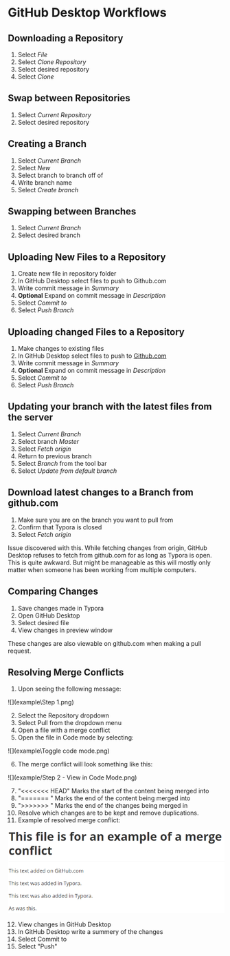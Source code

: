 # GitHub Desktop Workflows

## Downloading a Repository

1. Select *File*
2. Select *Clone Repository*
3. Select desired repository
4. Select *Clone*

## Swap between Repositories

1. Select *Current Repository*
2. Select desired repository

## Creating a Branch

1. Select *Current Branch*
2. Select *New*
3. Select branch to branch off of
4. Write branch name
5. Select *Create branch*

## Swapping between Branches

1. Select *Current Branch*
2. Select desired branch

## Uploading New Files to a Repository

1. Create new file in repository folder
2. In GitHub Desktop select files to push to Github.com
3. Write commit message in *Summary*
4. **Optional** Expand on commit message in *Description*
5. Select *Commit to <branch name>*
6. Select *Push Branch*

## Uploading changed Files to a Repository

1. Make changes to existing files
2. In GitHub Desktop select files to push to [Github.com]()
3. Write commit message in *Summary*
4. **Optional** Expand on commit message in *Description*
5. Select *Commit to <branch name>*
6. Select *Push Branch*

## Updating your branch with the latest files from the server

1. Select *Current Branch*
2. Select branch *Master*
3. Select *Fetch origin*
4. Return to previous branch
5. Select *Branch* from the tool bar
6. Select *Update from default branch*

## Download latest changes to a Branch from github.com

1. Make sure you are on the branch you want to pull from
2. Confirm that Typora is closed
3. Select *Fetch origin*

Issue discovered with this. While fetching changes from origin, GitHub Desktop refuses to fetch from github.com for as long as Typora is open. This is quite awkward. But might be manageable as this will mostly only matter when someone has been working from multiple computers.

## Comparing Changes

1. Save changes made in Typora
2. Open GitHub Desktop
3. Select desired file
4. View changes in preview window

These changes are also viewable on github.com when making a pull request.

## Resolving Merge Conflicts



1. Upon seeing the following message:

![](example\Step 1.png)

2. Select the Repository dropdown
3. Select Pull from the dropdown menu
4. Open a file with a merge conflict
5. Open the file in Code mode by selecting:

![](example\Toggle code mode.png)

6. The merge conflict will look something like this:

![](example/Step 2 - View in Code Mode.png)

7. "<<<<<<< HEAD" Marks the start of the content being merged into
8. "======= " Marks the end of the content being merged into
9. ">>>>>>> " Marks the end of the changes being merged in
10. Resolve which changes are to be kept and remove duplications. 
11. Example of resolved merge conflict:


![](example/Resolved.png)

12. View changes in GitHub Desktop
13. In GitHub Desktop write a summery of the changes
14. Select Commit to <branch name>
15. Select "Push"​